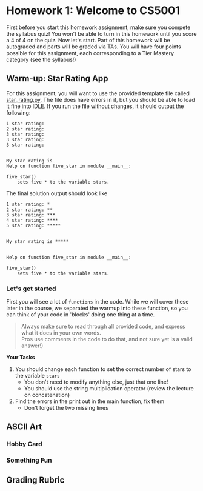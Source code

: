 # Homework 1: Welcome to CS5001

First before you start this homework assignment, make sure you compete the syllabus quiz! You won't be able to turn in this homework until you score a 4 of 4 on the quiz. Now let's start. Part of this homework will be autograded and parts will be graded via TAs. You will have four points possible for this assignment, each corresponding to a Tier Mastery category (see the syllabus!)



## Warm-up: Star Rating App

For this assignment, you will want to use the provided template file called [star_rating.py](star_rating.py). The file does have errors in it, but you should be able to load it fine into IDLE. If you run the file without changes, it should output the following:

```text
1 star rating: 
2 star rating:
3 star rating:
3 star rating:
3 star rating:


My star rating is
Help on function five_star in module __main__:

five_star()
    sets five * to the variable stars.
```

The final solution output should look like

```text
1 star rating: *
2 star rating: **
3 star rating: ***
4 star rating: ****
5 star rating: *****


My star rating is *****


Help on function five_star in module __main__:

five_star()
    sets five * to the variable stars.
```

### Let's get started

First you will see a lot of `functions` in the code. While we will cover these later in the course, we separated the warmup into these function, so you can think of your code in 'blocks' doing one thing at a time. 
> Always make sure to read through all provided code, and express what it does in your own words.  
>     Pros use comments in the code to do that, and not sure yet is  a valid answer!)

**Your Tasks**  
1. You should change each function to set the correct number of stars to the variable `stars` 
   * You don't need to modify anything else, just that one line!
   * You should use the string multiplication operator (review the lecture on concatenation)
2. Find the errors in the print out in the main function, fix them
   * Don't forget the two missing lines




## ASCII Art

### Hobby Card

### Something Fun


## Grading Rubric